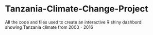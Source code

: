 # Tanzania-Climate-Change-Project
All the code and files used to create an interactive R shiny dashbord showing Tanzania climate from 2000 - 2016 
